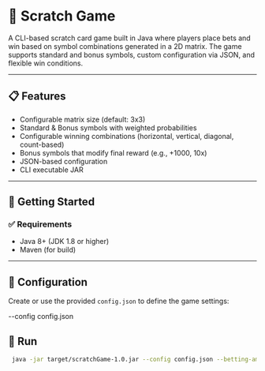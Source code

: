 # 🎰 Scratch Game

A CLI-based scratch card game built in Java where players place bets and win based on symbol combinations generated in a 2D matrix.
The game supports standard and bonus symbols, custom configuration via JSON, and flexible win conditions.

---

## 📋 Features

- Configurable matrix size (default: 3x3)
- Standard & Bonus symbols with weighted probabilities
- Configurable winning combinations (horizontal, vertical, diagonal, count-based)
- Bonus symbols that modify final reward (e.g., +1000, 10x)
- JSON-based configuration
- CLI executable JAR

---

## 🚀 Getting Started

### ✅ Requirements

- Java 8+ (JDK 1.8 or higher)
- Maven (for build)

---

## 🔧 Configuration

Create or use the provided `config.json` to define the game settings:

--config config.json

## 🏃 Run

```bash
 java -jar target/scratchGame-1.0.jar --config config.json --betting-amount 100
```
